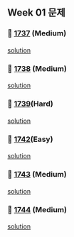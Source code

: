 ## Week 01 문제
### 👀 [1737](https://leetcode.com/problemset/all/?search=1737&page=1) (Medium)
####
[solution]()
####
### 👀 [1738](https://leetcode.com/problemset/all/?search=1738&page=1) (Medium)
####
[solution]()
####
### 👀 [1739](https://leetcode.com/problemset/all/?search=1739&page=1)(Hard)
####
[solution]()
####
### 👀 [1742](https://leetcode.com/problemset/all/?search=1742&page=1)(Easy)
####
[solution]()
####
### 👀 [1743](https://leetcode.com/problemset/all/?search=1743&page=1) (Medium)
####
[solution]()
####
### 👀 [1744](https://leetcode.com/problemset/all/?search=1744&page=1) (Medium)
####
[solution]()
####

